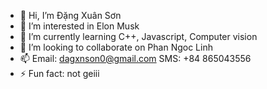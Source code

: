 - 👋 Hi, I’m Đặng Xuân Sơn
- 👀 I’m interested in Elon Musk
- 🌱 I’m currently learning C++, Javascript, Computer vision
- 💞️ I’m looking to collaborate on Phan Ngoc Linh
- 📫 Email: dagxnson0@gmail.com SMS: +84 865043556
- ⚡ Fun fact: not geiii
